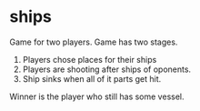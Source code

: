 ships
=====

Game for two players. Game has two stages.
1. Players chose places for their ships
2. Players are shooting after ships of oponents.
3. Ship sinks when all of it parts get hit.

Winner is the player who still has some vessel.
